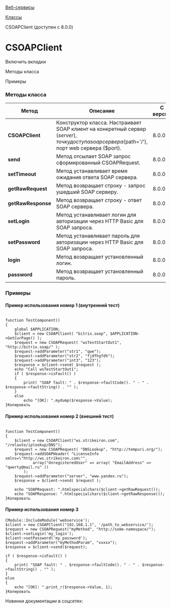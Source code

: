 [Веб-сервисы](/api_help/webservice/index.php)

[Классы](/api_help/webservice/classes/index.php)

CSOAPClient (доступен с 8.0.0)

CSOAPClient
===========

Включить вкладки

Методы класса

Примеры

### Методы класса

| Метод | Описание | С версии |
| --- | --- | --- |
| **CSOAPClient** | Конструктор класса. Настраивает SOAP клиент на конкретный сервер ($server), точку доступа soap сервера ($path='/'), порт web сервера ($port). | 8.0.0 |
| **send** | Метод отсылает SOAP запрос сформированный CSOAPRequest. | 8.0.0 |
| **setTimeout** | Метод устанавливает время ожидания ответа SOAP сервера. | 8.0.0 |
| **getRawRequest** | Метод возвращает строку - запрос ушедший SOAP серверу. | 8.0.0 |
| **getRawResponse** | Метод возвращает строку - ответ SOAP сервера. | 8.0.0 |
| **setLogin** | Метод устанавливает логин для авторизации через HTTP Basic для SOAP запроса. | 8.0.0 |
| **setPassword** | Метод устанавливает пароль для авторизации через HTTP Basic для SOAP запроса. | 8.0.0 |
| **login** | Метод возвращает установленный логин. | 8.0.0 |
| **password** | Метод возвращает установленный пароль. | 8.0.0 |

### Примеры

#### Пример использования номер 1 (внутренний тест)

  

```

function TestComponent() 
{
	global $APPLICATION;
	$client = new CSOAPClient( "bitrix.soap", $APPLICATION->GetCurPage() );
	$request = new CSOAPRequest( "wsTestStartOut1", "http://bitrix.soap/" );
	$request->addParameter("str1", "qwe");
	$request->addParameter("str2", "fjdfhgfdh");
	$request->addParameter("int3", "123");
	$response = $client->send( $request );
	echo "Call wsTestStartOut1";
	if ( $response->isFault() )
	{
		print( "SOAP fault: " . $response->faultCode(). " - " . $response->faultString() . "" );
	}
	else
		echo "[OK]: ".mydump($response->Value);		
}Копировать
```

#### Пример использования номер 2 (внешний тест)

```

function TestComponent() 
{
	$client = new CSOAPClient("ws.strikeiron.com", "/relauto/iplookup/DNS");
	$request = new CSOAPRequest( "DNSLookup", "http://tempuri.org/");
	$request->addSOAPHeader( "LicenseInfo xmlns=\"http://ws.strikeiron.com\"",
			array("UnregisteredUser" => array( "EmailAddress" => "qwerty@mail.ru" ))
		);
	$request->addParameter("server", "www.yandex.ru");
	$response = $client->send( $request );
		
	echo "SOAPRequest: ".htmlspecialchars($client->getRawRequest());
	echo "SOAPResponse: ".htmlspecialchars($client->getRawResponse());
}Копировать
```

#### Пример использования номер 3

```
CModule::IncludeModule('webservice');
$client = new CSOAPClient("192.168.1.1", '/path_to_webservice/');
$request = new CSOAPRequest("myMethod", "http://some-namespace/");
$client->setLogin('my_login');
$client->setPassword('my_password');
$request->addParameter("myMethodParam", "xxxxx");
$response = $client->send($request);
 
if ( $response->isFault() ) 
{ 
	print( "SOAP fault: " . $response->faultCode(). " - " . $response->faultString() . "" ); 
} 
else 
{ 
	echo "[OK]: ".print_r($response->Value, 1);    
}Копировать
```

Новинки документации в соцсетях: